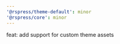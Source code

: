 ```yaml
---
'@rspress/theme-default': minor
'@rspress/core': minor
---
```


feat: add support for custom theme assets
